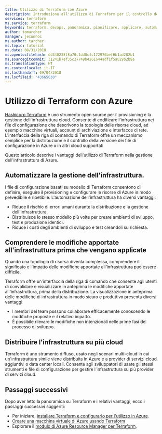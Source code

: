 ```yaml
---
title: Utilizzo di Terraform con Azure
description: Introduzione all'utilizzo di Terraform per il controllo delle versioni e la distribuzione dell'infrastruttura di Azure.
services: terraform
ms.service: terraform
keywords: terraform, devops, panoramica, pianificare, applicare, automatizzare
author: tomarcher
manager: jeconnoc
ms.author: tarcher
ms.topic: tutorial
ms.date: 08/31/2018
ms.openlocfilehash: dd340238f8a70c1dd0cfc172976bef6b1ad282b1
ms.sourcegitcommit: 31241b7ef35c37749b4261644adf1f5a029b2b8e
ms.translationtype: HT
ms.contentlocale: it-IT
ms.lasthandoff: 09/04/2018
ms.locfileid: "43665630"
---
```

# <a name="terraform-with-azure"></a>Utilizzo di Terraform con Azure

[Hashicorp Terraform](https://www.terraform.io/) è uno strumento open source per il provisioning e la gestione dell'infrastruttura cloud. Consente di codificare l'infrastruttura nei file di configurazione che descrivono la topologia delle risorse cloud, ad esempio macchine virtuali, account di archiviazione e interfacce di rete. L'interfaccia della riga di comando di Terraform offre un meccanismo semplice per la distribuzione e il controllo della versione dei file di configurazione in Azure o in altri cloud supportati.

Questo articolo descrive i vantaggi dell'utilizzo di Terraform nella gestione dell'infrastruttura di Azure.

## <a name="automate-infrastructure-management"></a>Automatizzare la gestione dell'infrastruttura.

I file di configurazione basati su modello di Terraform consentono di definire, eseguire il provisioning e configurare le risorse di Azure in modo prevedibile e ripetibile. L'automazione dell'infrastruttura ha diversi vantaggi:

- Riduce il rischio di errori umani durante la distribuzione e la gestione dell'infrastruttura.
- Distribuisce lo stesso modello più volte per creare ambienti di sviluppo, test e produzione identici.
- Riduce i costi degli ambienti di sviluppo e test creandoli su richiesta.

## <a name="understand-infrastructure-changes-before-they-are-applied"></a>Comprendere le modifiche apportate all'infrastruttura prima che vengano applicate 

Quando una topologia di risorsa diventa complessa, comprendere il significato e l'impatto delle modifiche apportate all'infrastruttura può essere difficile.

Terraform offre un'interfaccia della riga di comando che consente agli utenti di convalidare e visualizzare in anteprima le modifiche apportate all'infrastruttura, prima della distribuzione. La visualizzazione in anteprima delle modifiche di infrastruttura in modo sicuro e produttivo presenta diversi vantaggi:
- I membri del team possono collaborare efficacemente conoscendo le modifiche proposte e il relativo impatto.
- È possibile rilevare le modifiche non intenzionali nelle prime fasi del processo di sviluppo.


## <a name="deploy-infrastructure-to-multiple-clouds"></a>Distribuire l'infrastruttura su più cloud

Terraform è uno strumento diffuso, usato negli scenari multi-cloud in cui un'infrastruttura simile viene distribuita in Azure e a provider di servizi cloud aggiuntivi o data center locali. Consente agli sviluppatori di usare gli stessi strumenti e file di configurazione per gestire l'infrastruttura su più provider di servizi cloud.

## <a name="next-steps"></a>Passaggi successivi

Dopo aver letto la panoramica su Terraform e i relativi vantaggi, ecco i passaggi successivi suggeriti:

- Per iniziare, [installare Terraform e configurarlo per l'utilizzo in Azure](https://docs.microsoft.com/azure/virtual-machines/linux/terraform-install-configure).
- [Creare una macchina virtuale di Azure usando Terraform](https://docs.microsoft.com/azure/virtual-machines/linux/terraform-create-complete-vm)
- Esplorare il [modulo di Azure Resource Manager per Terraform](https://www.terraform.io/docs/providers/azurerm/). 
